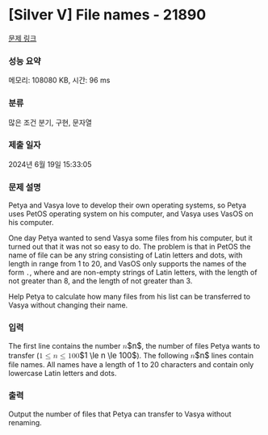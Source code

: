 # [Silver V] File names - 21890 

[문제 링크](https://www.acmicpc.net/problem/21890) 

### 성능 요약

메모리: 108080 KB, 시간: 96 ms

### 분류

많은 조건 분기, 구현, 문자열

### 제출 일자

2024년 6월 19일 15:33:05

### 문제 설명

<p>Petya and Vasya love to develop their own operating systems, so Petya uses PetOS operating system on his computer, and Vasya uses VasOS on his computer.</p>

<p>One day Petya wanted to send Vasya some files from his computer, but it turned out that it was not so easy to do. The problem is that in PetOS the name of file can be any string consisting of Latin letters and dots, with length in range from 1 to 20, and VasOS only supports the names of the form <code><filename>.<extension></code>, where <code><filename></code> and <code><extension></code> are non-empty strings of Latin letters, with the length of <code><filename></code> not greater than 8, and the length of <code><extension></code> not greater than 3.</p>

<p>Help Petya to calculate how many files from his list can be transferred to Vasya without changing their name.</p>

### 입력 

 <p>The first line contains the number <mjx-container class="MathJax" jax="CHTML" style="font-size: 109%; position: relative;"><mjx-math class="MJX-TEX" aria-hidden="true"><mjx-mi class="mjx-i"><mjx-c class="mjx-c1D45B TEX-I"></mjx-c></mjx-mi></mjx-math><mjx-assistive-mml unselectable="on" display="inline"><math xmlns="http://www.w3.org/1998/Math/MathML"><mi>n</mi></math></mjx-assistive-mml><span aria-hidden="true" class="no-mathjax mjx-copytext">$n$</span></mjx-container>, the number of files Petya wants to transfer (<mjx-container class="MathJax" jax="CHTML" style="font-size: 109%; position: relative;"><mjx-math class="MJX-TEX" aria-hidden="true"><mjx-mn class="mjx-n"><mjx-c class="mjx-c31"></mjx-c></mjx-mn><mjx-mo class="mjx-n" space="4"><mjx-c class="mjx-c2264"></mjx-c></mjx-mo><mjx-mi class="mjx-i" space="4"><mjx-c class="mjx-c1D45B TEX-I"></mjx-c></mjx-mi><mjx-mo class="mjx-n" space="4"><mjx-c class="mjx-c2264"></mjx-c></mjx-mo><mjx-mn class="mjx-n" space="4"><mjx-c class="mjx-c31"></mjx-c><mjx-c class="mjx-c30"></mjx-c><mjx-c class="mjx-c30"></mjx-c></mjx-mn></mjx-math><mjx-assistive-mml unselectable="on" display="inline"><math xmlns="http://www.w3.org/1998/Math/MathML"><mn>1</mn><mo>≤</mo><mi>n</mi><mo>≤</mo><mn>100</mn></math></mjx-assistive-mml><span aria-hidden="true" class="no-mathjax mjx-copytext">$1 \le n \le 100$</span></mjx-container>). The following <mjx-container class="MathJax" jax="CHTML" style="font-size: 109%; position: relative;"><mjx-math class="MJX-TEX" aria-hidden="true"><mjx-mi class="mjx-i"><mjx-c class="mjx-c1D45B TEX-I"></mjx-c></mjx-mi></mjx-math><mjx-assistive-mml unselectable="on" display="inline"><math xmlns="http://www.w3.org/1998/Math/MathML"><mi>n</mi></math></mjx-assistive-mml><span aria-hidden="true" class="no-mathjax mjx-copytext">$n$</span></mjx-container> lines contain file names. All names have a length of 1 to 20 characters and contain only lowercase Latin letters and dots.</p>

### 출력 

 <p>Output the number of files that Petya can transfer to Vasya without renaming.</p>


